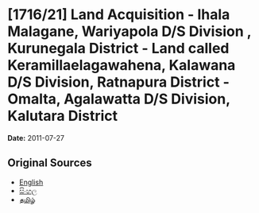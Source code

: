 # [1716/21] Land Acquisition - Ihala Malagane, Wariyapola D/S Division , Kurunegala District - Land called Keramillaelagawahena, Kalawana D/S Division, Ratnapura District - Omalta, Agalawatta D/S Division, Kalutara District

**Date:** 2011-07-27

## Original Sources

- [English](https://documents.gov.lk/view/extra-gazettes/2011/7/1716-21_E.pdf)
- [සිංහල](https://documents.gov.lk/view/extra-gazettes/2011/7/1716-21_S.pdf)
- [தமிழ்](https://documents.gov.lk/view/extra-gazettes/2011/7/1716-21_T.pdf)
